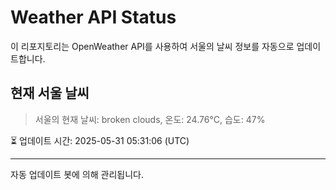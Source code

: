 
# Weather API Status

이 리포지토리는 OpenWeather API를 사용하여 서울의 날씨 정보를 자동으로 업데이트합니다.

## 현재 서울 날씨
> 서울의 현재 날씨: broken clouds, 온도: 24.76°C, 습도: 47%

⏳ 업데이트 시간: 2025-05-31 05:31:06 (UTC)

---
자동 업데이트 봇에 의해 관리됩니다.
